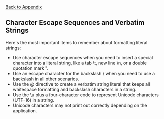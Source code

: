 <a href="README.md">Back to Appendix</a>

## Character Escape Sequences and Verbatim Strings
Here's the most important items to remember about formatting literal strings:

- Use character escape sequences when you need to insert a special character into a literal string, like a tab \t, new line \n, or a double quotation mark \".
- Use an escape character for the backslash \\ when you need to use a backslash in all other scenarios.
- Use the @ directive to create a verbatim string literal that keeps all whitespace formatting and backslash characters in a string.
- Use the \u plus a four-character code to represent Unicode characters (UTF-16) in a string.
- Unicode characters may not print out correctly depending on the application.
